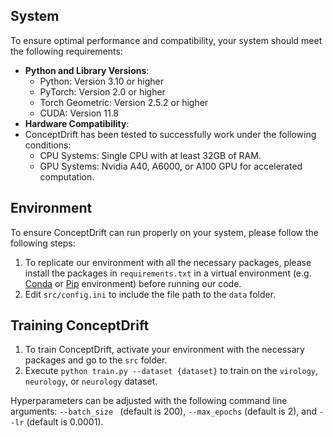 ## System 

To ensure optimal performance and compatibility, your system should meet the following requirements:
* **Python and Library Versions**:
	* Python: Version 3.10 or higher
	* PyTorch: Version 2.0 or higher
	* Torch Geometric: Version 2.5.2 or higher
	* CUDA: Version 11.8
* **Hardware Compatibility**:
* ConceptDrift has been tested to successfully work under the following conditions:
	* CPU Systems: Single CPU with at least 32GB of RAM.
	* GPU Systems: Nvidia A40, A6000, or A100 GPU for accelerated computation.

## Environment

To ensure ConceptDrift can run properly on your system, please follow the following steps: 

1. To replicate our environment with all the necessary packages, please install the packages in `requirements.txt` in a virtual environment (e.g. [Conda](https://docs.conda.io/projects/conda/en/latest/user-guide/tasks/manage-environments.html) or [Pip](https://packaging.python.org/en/latest/guides/installing-using-pip-and-virtual-environments/) environment) before running our code.
2. Edit `src/config.ini` to include the file path to the `data` folder. 

## Training ConceptDrift

1. To train ConceptDrift, activate your environment with the necessary packages and go to the `src` folder.
2. Execute `python train.py --dataset {dataset}` to train on the `virology`, `neurology`, or `neurology` dataset. 

Hyperparameters can be adjusted with the following command line arguments:  `--batch_size ` (default is 200), `--max_epochs` (default is 2), and `--lr` (default is 0.0001).
